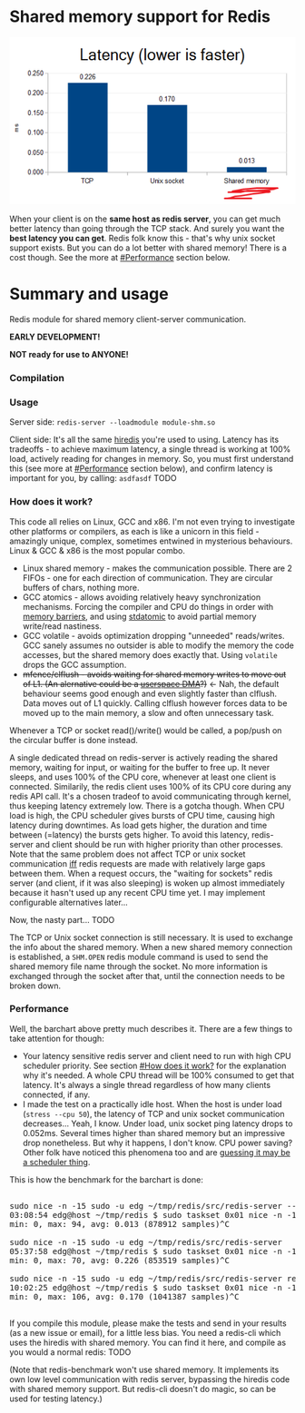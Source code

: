 # Shared memory support for Redis

![Average latency: TCP=0.226ms Unix_socket=0.170ms Shared_memory=0.013ms](docs/latency_barchart.png)

When your client is on the **same host as redis server**, you can get much better latency than going through the TCP stack. And surely you want the **best latency you can get**. Redis folk know this - that's why unix socket support exists. But you can do a lot better with shared memory! There is a cost though. See the more at [#Performance](#performance) section below.

# Summary and usage

Redis module for shared memory client-server communication.

**EARLY DEVELOPMENT!**

**NOT ready for use to ANYONE!**


### Compilation

### Usage

Server side: `redis-server --loadmodule module-shm.so`

Client side: It's all the same [hiredis](https://github.com/redis/hiredis) you're used to using. Latency has its tradeoffs - to achieve maximum latency, a single thread is working at 100% load, actively reading for changes in memory. So, you must first understand this (see more at [#Performance](#performance) section below), and confirm latency is important for you, by calling: `asdfasdf`
TODO

### How does it work?

This code all relies on Linux, GCC and x86. I'm not even trying to investigate other platforms or compilers, as each is like a unicorn in this field - amazingly unique, complex, sometimes entwined in mysterious behaviours. Linux & GCC & x86 is the most popular combo.
* Linux shared memory - makes the communication possible. There are 2 FIFOs - one for each direction of communication. They are circular buffers of chars, nothing more.
* GCC atomics - allows avoiding relatively heavy synchronization mechanisms. Forcing the compiler and CPU do things in order with [memory barriers](https://gcc.gnu.org/onlinedocs/gcc-4.4.0/gcc/Atomic-Builtins.html), and using [stdatomic](http://en.cppreference.com/w/c/atomic) to avoid partial memory write/read nastiness.
* GCC volatile - avoids optimization dropping "unneeded" reads/writes. GCC sanely assumes no outsider is able to modify the memory the code accesses, but the shared memory does exactly that. Using `volatile` drops the GCC assumption.
* ~~mfence/clflush - avoids waiting for shared memory writes to move out of L1. (An alernative could be a [userspace DMA](https://github.com/ikwzm/udmabuf)?)~~ <- Nah, the default behaviour seems good enough and even slightly faster than clflush. Data moves out of L1 quickly. Calling clflush however forces data to be moved up to the main memory, a slow and often unnecessary task. 

Whenever a TCP or socket read()/write() would be called, a pop/push on the circular buffer is done instead.

A single dedicated thread on redis-server is actively reading the shared memory, waiting for input, or waiting for the buffer to free up. It never sleeps, and uses 100% of the CPU core, whenever at least one client is connected. Similarily, the redis client uses 100% of its CPU core during any redis API call. It's a chosen tradeof to avoid communicating through kernel, thus keeping latency extremely low. There is a gotcha though. When CPU load is high, the CPU scheduler gives bursts of CPU time, causing high latency during downtimes. As load gets higher, the duration and time between (=latency) the bursts gets higher. To avoid this latency, redis-server and client should be run with higher priority than other processes. Note that the same problem does not affect TCP or unix socket communication [iff](https://en.wikipedia.org/wiki/If_and_only_if) redis requests are made with relatively large gaps between them. When a request occurs, the "waiting for sockets" redis server (and client, if it was also sleeping) is woken up almost immediately because it hasn't used up any recent CPU time yet. I may implement configurable alternatives later...

Now, the nasty part...
TODO

The TCP or Unix socket connection is still necessary. It is used to exchange the info about the shared memory. When a new shared memory connection is established, a `SHM.OPEN` redis module command is used to send the shared memory file name through the socket. No more information is exchanged through the socket after that, until the connection needs to be broken down.

### Performance

Well, the barchart above pretty much describes it. There are a few things to take attention for though:
* Your latency sensitive redis server and client need to run with high CPU scheduler priority. See section [#How does it work?](#how-does-it-work) for the explanation why it's needed. A whole CPU thread will be 100% consumed to get that latency. It's always a single thread regardless of how many clients connected, if any.
* I made the test on a practically idle host. When the host is under load (`stress --cpu 50`), the latency of TCP and unix socket communication decreases... Yeah, I know. Under load, unix socket ping latency drops to 0.052ms. Several times higher than shared memory but an impressive drop nonetheless. But why it happens, I don't know. CPU power saving? Other folk have noticed this phenomena too and are [guessing it may be a scheduler thing](http://stackoverflow.com/questions/33950984/how-to-understand-redis-clis-result-vs-redis-benchmarks-result).

This is how the benchmark for the barchart is done:
<pre>

sudo nice -n -15 sudo -u edg ~/tmp/redis/src/redis-server --loadmodule ~/tmp/redis-module-shm/module-shm.so
03:08:54 edg@host ~/tmp/redis $ sudo taskset 0x01 nice -n -15 sudo -u edg ~/tmp/redis/src/redis-cli --latency
min: 0, max: 94, avg: 0.013 (878912 samples)^C

sudo nice -n -15 sudo -u edg ~/tmp/redis/src/redis-server
05:37:58 edg@host ~/tmp/redis $ sudo taskset 0x01 nice -n -15 sudo -u edg ~/tmp/redis/src/redis-cli --latency
min: 0, max: 70, avg: 0.226 (853519 samples)^C

sudo nice -n -15 sudo -u edg ~/tmp/redis/src/redis-server redis.conf # <- enabled unixsocket in conf
10:02:25 edg@host ~/tmp/redis $ sudo taskset 0x01 nice -n -15 sudo -u edg ~/tmp/redis/src/redis-cli -s redis.sock --latency
min: 0, max: 106, avg: 0.170 (1041387 samples)^C

</pre>

If you compile this module, please make the tests and send in your results (as a new issue or email), for a little less bias.
You need a redis-cli which uses the hiredis with shared memory. You can find it here, and compile as you would a normal redis: TODO 

(Note that redis-benchmark won't use shared memory. It implements its own low level communication with redis server, bypassing the hiredis code with shared memory support. But redis-cli doesn't do magic, so can be used for testing latency.)

